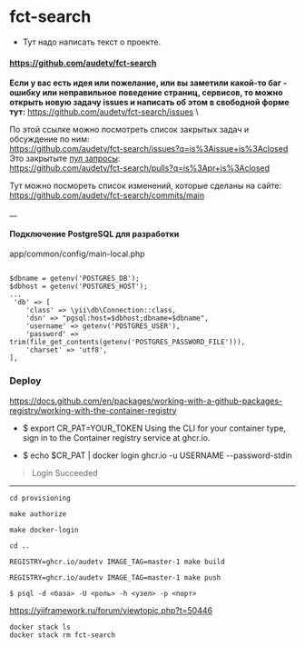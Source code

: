 # fct-search

- Тут надо написать текст о проекте.

#### https://github.com/audetv/fct-search
**Если у вас есть идея или пожелание, или вы заметили какой-то баг - ошибку или неправильное поведение страниц, сервисов,
то можно открыть новую задачу issues и написать об этом в свободной форме тут:** https://github.com/audetv/fct-search/issues \

По этой ссылке можно посмотреть список закрытых задач и обсуждение по ним:\
https://github.com/audetv/fct-search/issues?q=is%3Aissue+is%3Aclosed \
Это закрытыте [пул запросы](https://docs.github.com/ru/pull-requests/collaborating-with-pull-requests/proposing-changes-to-your-work-with-pull-requests/about-pull-requests): \
https://github.com/audetv/fct-search/pulls?q=is%3Apr+is%3Aclosed

Тут можно посмореть список изменений, которые сделаны на сайте:\
https://github.com/audetv/fct-search/commits/main 


__

#### Подключение PostgreSQL для разработки
app/common/config/main-local.php
```

$dbname = getenv('POSTGRES_DB');
$dbhost = getenv('POSTGRES_HOST');
...
 'db' => [
    'class' => \yii\db\Connection::class,
    'dsn' => "pgsql:host=$dbhost;dbname=$dbname",
    'username' => getenv('POSTGRES_USER'),
    'password' => trim(file_get_contents(getenv('POSTGRES_PASSWORD_FILE'))),
    'charset' => 'utf8',
],
```

### Deploy
https://docs.github.com/en/packages/working-with-a-github-packages-registry/working-with-the-container-registry
- $ export CR_PAT=YOUR_TOKEN
  Using the CLI for your container type, sign in to the Container registry service at ghcr.io.

- $ echo $CR_PAT | docker login ghcr.io -u USERNAME --password-stdin
> Login Succeeded

-----

```
cd provisioning
```
```
make authorize
```
```
make docker-login 
```
```
cd ..
```
```
REGISTRY=ghcr.io/audetv IMAGE_TAG=master-1 make build
```
```
REGISTRY=ghcr.io/audetv IMAGE_TAG=master-1 make push
```

`
$ psql -d <база> -U <роль> -h <узел> -p <порт>
`

https://yiiframework.ru/forum/viewtopic.php?t=50446


`docker stack ls` \
`docker stack rm fct-search`
